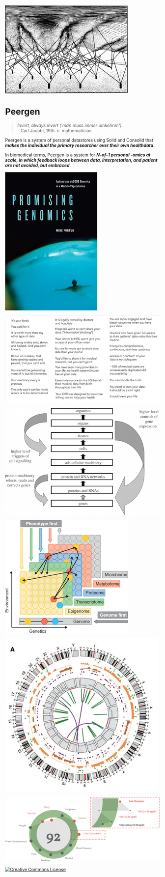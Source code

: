 
![](images/pgen_wadd_1.jpeg)

# Peergen

<blockquote>
 <em>Invert, always invert ('man muss immer umkehren').</em><br/>
- Carl Jacobi, 19th. c. mathematician
</blockquote>

Peergen is a system of personal datastores using Solid and Consolid that ***makes the individual the primary researcher over their own healthdata***.

In biomedical terms, Peergen is a system for ***N-of-1 personal -omics at scale, in which feedback loops between data, interpretation, and patient are not avoided, but embraced***.

![*Promising Genomics* by Mike Fortun](images/promising_genomics.jpg)

![Eric Topol](images/topol1.jpg)

![Denis Noble - Downward causation](images/causation1.jpg)

![](images/pheno1.gif)

![](images/circos1.png)

![](images/hgraph1.gif)

<a rel="license" href="http://creativecommons.org/licenses/by-nc/4.0/"><img alt="Creative Commons License" style="border-width:0" src="https://i.creativecommons.org/l/by-nc/4.0/80x15.png" /></a> <br />

